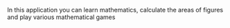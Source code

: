 In this application you can learn mathematics, calculate the areas of figures and play various mathematical games

